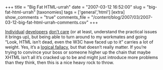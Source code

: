 +++
title = "Big Fat HTML-urrah"
date = "2007-03-12 16:52:00"
slug = "big-fat-html-urrah"
[taxonomies]
tags = ['general','html']
[extra]
show_comments = "true"
comments_file = "/content/blog/2007/03/2007-03-12-big-fat-html-urrah-comments.csv"
+++

[Individual](http://www.joedolson.com/articles/2007/03/new-w3c-html-working-groupbut-who-cares/ "Individual") [developers](http://www.glazman.org/weblog/dotclear/index.php?2007/03/08/3292-html-wg-2007 "developers") [don’t care](http://www.intertwingly.net/blog/2007/03/10/Lever-of-Archimedes "don't care") (or at least, understand the practical issues it brings up), but being able to turn around to my workmates and going “Look, HTML isn’t dead, even the W3C have faced up to it” carries a lot of weight. Yes, it’s a [logical fallacy](http://en.wikipedia.org/wiki/Appeal_to_authority "logical fallacy"), but that doesn’t really matter. If you’re trying to convince your boss or someone higher up the chain that maybe XHTML isn’t all it’s cracked up to be and might just introduce more problems than they think, then this is a nice heavy rock to throw.
